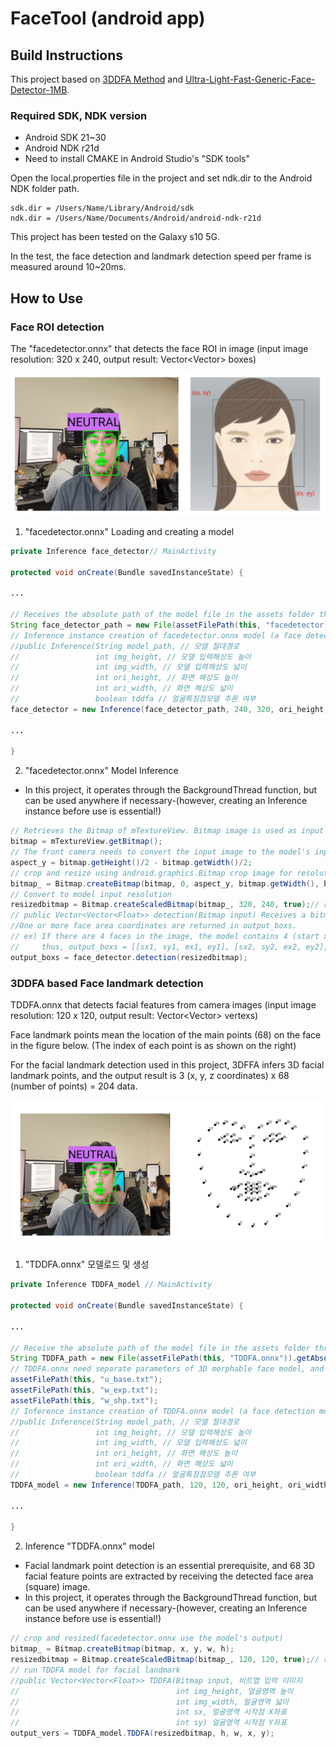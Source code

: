 # FaceTool (android app)

## **Build Instructions**

This project based on [3DDFA Method](https://github.com/cleardusk/3DDFA) and [Ultra-Light-Fast-Generic-Face-Detector-1MB](https://github.com/Linzaer/Ultra-Light-Fast-Generic-Face-Detector-1MB).

### Required SDK, NDK version

- Android SDK 21~30
- Android NDK r21d
- Need to install CMAKE in Android Studio's "SDK tools"

Open the local.properties file in the project and set ndk.dir to the Android NDK folder path.

```
sdk.dir = /Users/Name/Library/Android/sdk
ndk.dir = /Users/Name/Documents/Android/android-ndk-r21d
```

This project has been tested on the Galaxy s10 5G.

In the test, the face detection and landmark detection speed per frame is measured around 10~20ms.

## **How to Use**

### Face ROI detection

The "facedetector.onnx" that detects the face ROI in image (input image resolution: 320 x 240, output result: Vector<Vector<Float>> boxes)

![README/1.png](README/1.png)

1. "facedetector.onnx" Loading and creating a model

```java
private Inference face_detector// MainActivity

protected void onCreate(Bundle savedInstanceState) {

...

// Receives the absolute path of the model file in the assets folder through the assetFilePath function
String face_detector_path = new File(assetFilePath(this, "facedetector.onnx")).getAbsolutePath();
// Inference instance creation of facedetector.onnx model (a face detection model is created and defined through JNI.)
//public Inference(String model_path, // 모델 절대경로
//                 int img_height, // 모델 입력해상도 높이
//                 int img_width, // 모델 입력해상도 넓이
//                 int ori_height, // 화면 해상도 높이
//                 int ori_width, // 화면 해상도 넓이
//                 boolean tddfa // 얼굴특징점모델 추론 여부
face_detector = new Inference(face_detector_path, 240, 320, ori_height, ori_width, false);

...

}
```

2. "facedetector.onnx" Model Inference

- In this project, it operates through the BackgroundThread function, but can be used anywhere if necessary-(however, creating an Inference instance before use is essential!)

```java
// Retrieves the Bitmap of mTextureView. Bitmap image is used as input to deep learning model
bitmap = mTextureView.getBitmap();
// The front camera needs to convert the input image to the model's input ratio (320x240) with a longer aspect ratio.
aspect_y = bitmap.getHeight()/2 - bitmap.getWidth()/2;
// crop and resize using android.graphics.Bitmap crop image for resolution conversion
bitmap_ = Bitmap.createBitmap(bitmap, 0, aspect_y, bitmap.getWidth(), bitmap.getWidth()); // center crop
// Convert to model input resolution
resizedbitmap = Bitmap.createScaledBitmap(bitmap_, 320, 240, true);// resize
// public Vector<Vector<Float>> detection(Bitmap input) Receives a bitmap image and returns one box coordinate per face.
//One or more face area coordinates are returned in output_boxs.
// ex) If there are 4 faces in the image, the model contains 4 (start x, start y, end x, end y) box coordinates.
//     thus, output_boxs = [[sx1, sy1, ex1, ey1], [sx2, sy2, ex2, ey2], [sx3, sy3, ex3, ey3], [sx4, sy4, ex4, ey4]]
output_boxs = face_detector.detection(resizedbitmap);
```

### 3DDFA based Face landmark detection

TDDFA.onnx that detects facial features from camera images (input image resolution: 120 x 120, output result: Vector<Vector<Float>> vertexs)

Face landmark points mean the location of the main points (68) on the face in the figure below. (The index of each point is as shown on the right)

For the facial landmark detection used in this project, 3DFFA infers 3D facial landmark points, and the output result is 3 (x, y, z coordinates) x 68 (number of points) = 204 data.

![README/2.png](README/2.png)

1. "TDDFA.onnx" 모델로드 및 생성

```java
private Inference TDDFA_model // MainActivity

protected void onCreate(Bundle savedInstanceState) {

...

// Receive the absolute path of the model file in the assets folder through the assetFilePath function
String TDDFA_path = new File(assetFilePath(this, "TDDFA.onnx")).getAbsolutePath();
// TDDFA.onnx need separate parameters of 3D morphable face model, and check and verify their paths.
assetFilePath(this, "u_base.txt");
assetFilePath(this, "w_exp.txt");
assetFilePath(this, "w_shp.txt");
// Inference instance creation of TDDFA.onnx model (a face detection model is created and defined through JNI.)
//public Inference(String model_path, // 모델 절대경로
//                 int img_height, // 모델 입력해상도 높이
//                 int img_width, // 모델 입력해상도 넓이
//                 int ori_height, // 화면 해상도 높이
//                 int ori_width, // 화면 해상도 넓이
//                 boolean tddfa // 얼굴특징점모델 추론 여부
TDDFA_model = new Inference(TDDFA_path, 120, 120, ori_height, ori_width, true);

...

}
```

2.  Inference "TDDFA.onnx" model

- Facial landmark point detection is an essential prerequisite, and 68 3D facial feature points are extracted by receiving the detected face area (square) image.
- In this project, it operates through the BackgroundThread function, but can be used anywhere if necessary-(however, creating an Inference instance before use is essential!)

```java
// crop and resized(facedetector.onnx use the model's output)
bitmap_ = Bitmap.createBitmap(bitmap, x, y, w, h);
resizedbitmap = Bitmap.createScaledBitmap(bitmap_, 120, 120, true);// resize
// run TDDFA model for facial landmark
//public Vector<Vector<Float>> TDDFA(Bitmap input, 비트맵 입력 이미지
//                                   int img_height, 얼굴영역 높이
//                                   int img_width, 얼굴영역 넓이
//                                   int sx, 얼굴영역 시작점 X좌표
//                                   int sy) 얼굴영역 시작점 Y좌표 
output_vers = TDDFA_model.TDDFA(resizedbitmap, h, w, x, y);
```
